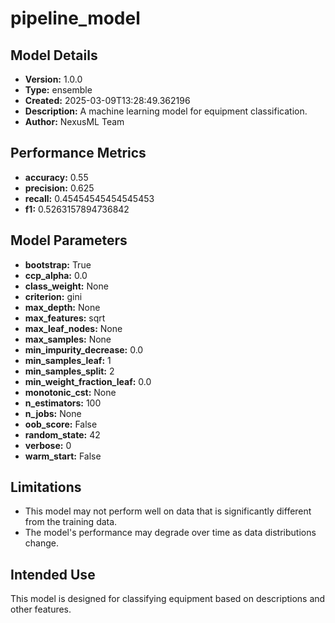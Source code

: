 # pipeline_model

## Model Details

- **Version:** 1.0.0
- **Type:** ensemble
- **Created:** 2025-03-09T13:28:49.362196
- **Description:** A machine learning model for equipment classification.
- **Author:** NexusML Team

## Performance Metrics

- **accuracy:** 0.55
- **precision:** 0.625
- **recall:** 0.45454545454545453
- **f1:** 0.5263157894736842

## Model Parameters

- **bootstrap:** True
- **ccp_alpha:** 0.0
- **class_weight:** None
- **criterion:** gini
- **max_depth:** None
- **max_features:** sqrt
- **max_leaf_nodes:** None
- **max_samples:** None
- **min_impurity_decrease:** 0.0
- **min_samples_leaf:** 1
- **min_samples_split:** 2
- **min_weight_fraction_leaf:** 0.0
- **monotonic_cst:** None
- **n_estimators:** 100
- **n_jobs:** None
- **oob_score:** False
- **random_state:** 42
- **verbose:** 0
- **warm_start:** False

## Limitations

- This model may not perform well on data that is significantly different from the training data.
- The model's performance may degrade over time as data distributions change.

## Intended Use

This model is designed for classifying equipment based on descriptions and other features.
